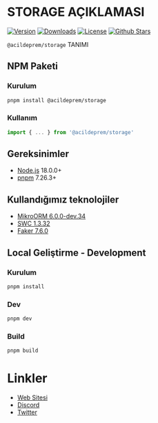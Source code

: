 # STORAGE AÇIKLAMASI

<p>
      <a href="https://www.npmjs.com/package/@acildeprem/storage"><img src="https://img.shields.io/npm/v/@acildeprem/storage.svg?style=flat&colorA=002438&colorB=28CF8D" alt="Version"></a>
      <a href="https://www.npmjs.com/package/@acildeprem/storage"><img src="https://img.shields.io/npm/dm/@acildeprem/storage.svg?style=flat&colorA=002438&colorB=28CF8D" alt="Downloads"></a>
      <a href="./LICENSE"><img src="https://img.shields.io/github/license/acildeprem/storage.svg?style=flat&colorA=002438&colorB=28CF8D" alt="License"></a>
      <a href="https://github.com/acildeprem/storage">
      <img src="https://img.shields.io/github/stars/acildeprem/storage.svg?style=social&label=Star&maxAge=2592000" alt="Github Stars"> </a>
</p>


`@acildeprem/storage` TANIMI

## NPM Paketi


### Kurulum
```bash
pnpm install @acildeprem/storage
```

###  Kullanım
```ts
import { ... } from '@acildeprem/storage' 
```

## Gereksinimler

- [Node.js](https://nodejs.org/en/) 18.0.0+
- [pnpm](https://pnpm.io/) 7.26.3+

## Kullandığımız teknolojiler
- [MikroORM 6.0.0-dev.34](https://mikro-orm.io/docs/installation)
- [SWC 1.3.32](https://swc.rs/docs/getting-started)
- [Faker 7.6.0](https://fakerjs.dev/guide/)

## Local Geliştirme - Development

### Kurulum
```bash
pnpm install
```

### Dev
```bash
pnpm dev
```

### Build
```bash
pnpm build
```


# Linkler

- [Web Sitesi](https://acildeprem.com)
- [Discord](https://discord.acildeprem.com)
- [Twitter](https://twitter.com/acildepremcom)
